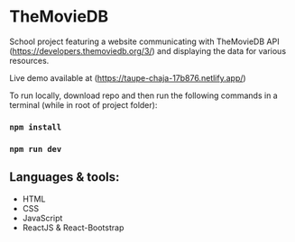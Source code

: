# TheMovieDB

School project featuring a website communicating with TheMovieDB API (https://developers.themoviedb.org/3/) and displaying the data for various resources.

Live demo available at (https://taupe-chaja-17b876.netlify.app/)

To run locally, download repo and then run the following commands in a terminal (while in root of project folder):

### `npm install`

### `npm run dev`

## Languages & tools:
* HTML
* CSS
* JavaScript
* ReactJS & React-Bootstrap
